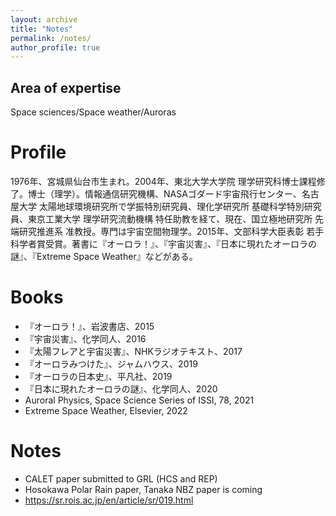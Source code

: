 ```yaml
---
layout: archive
title: "Notes"
permalink: /notes/
author_profile: true
---
```


Area of expertise
----
Space sciences/Space weather/Auroras

Profile
====
1976年、宮城県仙台市生まれ。2004年、東北大学大学院 理学研究科博士課程修了。博士（理学）。情報通信研究機構、NASAゴダード宇宙飛行センター、名古屋大学 太陽地球環境研究所で学振特別研究員、理化学研究所 基礎科学特別研究員、東京工業大学 理学研究流動機構 特任助教を経て、現在、国立極地研究所 先端研究推進系 准教授。専門は宇宙空間物理学。2015年、文部科学大臣表彰 若手科学者賞受賞。著書に『オーロラ！』、『宇宙災害』、『日本に現れたオーロラの謎』、『Extreme Space Weather』などがある。

Books
====
* 『オーロラ！』、岩波書店、2015
* 『宇宙災害』、化学同人、2016
* 『太陽フレアと宇宙災害』、NHKラジオテキスト、2017
* 『オーロラみつけた』、ジャムハウス、2019
* 『オーロラの日本史』、平凡社、2019
* 『日本に現れたオーロラの謎』、化学同人、2020
* Auroral Physics, Space Science Series of ISSI, 78, 2021
* Extreme Space Weather, Elsevier, 2022

 
Notes
====
* CALET paper submitted to GRL (HCS and REP)
* Hosokawa Polar Rain paper, Tanaka NBZ paper is coming
* https://sr.rois.ac.jp/en/article/sr/019.html


